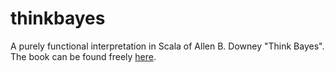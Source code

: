 thinkbayes
==========

A purely functional interpretation in Scala of Allen B. Downey "Think Bayes". The book can be found freely [here](http://www.greenteapress.com/thinkbayes/).
